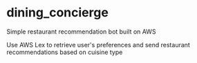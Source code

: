 # dining_concierge
Simple restaurant recommendation bot built on AWS

Use AWS Lex to retrieve user's preferences and send restaurant recommendations based on cuisine type
